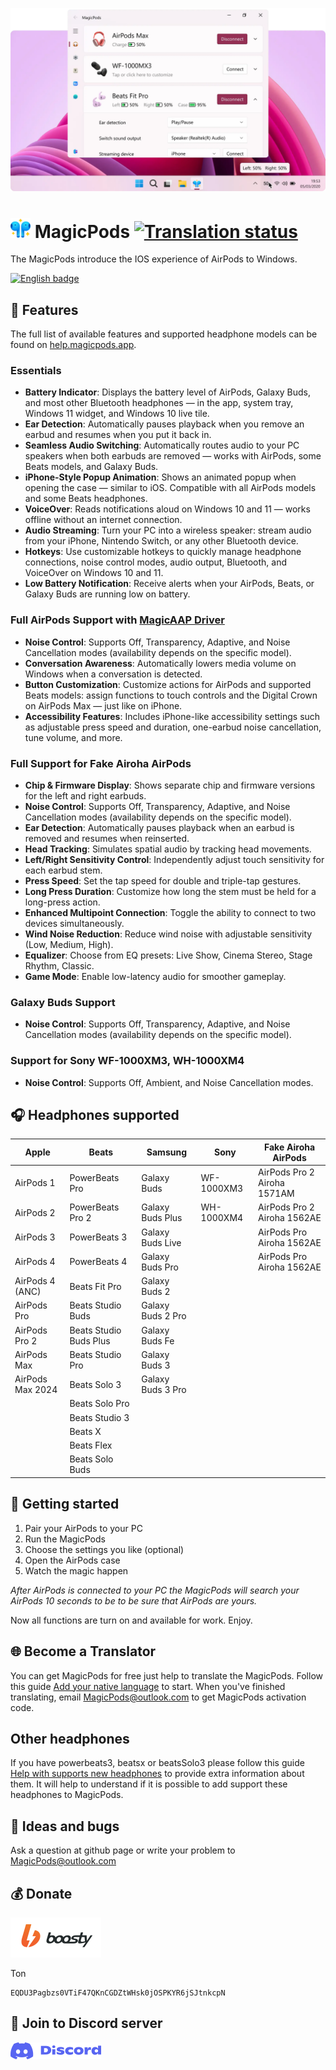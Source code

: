 ![](./Media/banner.webp)


# <a href="https://apps.microsoft.com/store/detail/9P6SKKFKSHKM" target="_blank"><img src="https://github.com/steam3d/MagicPods-Windows/blob/master/Media/logo.png" width="32"></a> MagicPods [![Translation status](https://weblate.magicpods.app/widgets/magicpods-windows/-/svg-badge.svg)](https://weblate.magicpods.app/engage/magicpods-windows/)
The MagicPods introduce the IOS experience of AirPods to Windows.

<a href='https://apps.microsoft.com/store/detail/9P6SKKFKSHKM'><img src='https://developer.microsoft.com/store/badges/images/English_get-it-from-MS.png' alt='English badge' width="133" height="48"/></a>

## 🎨 Features

The full list of available features and supported headphone models can be found on [help.magicpods.app](https://help.magicpods.app/).



### Essentials

* **Battery Indicator**: Displays the battery level of AirPods, Galaxy Buds, and most other Bluetooth headphones — in the app, system tray, Windows 11 widget, and Windows 10 live tile.
* **Ear Detection**: Automatically pauses playback when you remove an earbud and resumes when you put it back in.
* **Seamless Audio Switching**: Automatically routes audio to your PC speakers when both earbuds are removed — works with AirPods, some Beats models, and Galaxy Buds.
* **iPhone-Style Popup Animation**: Shows an animated popup when opening the case — similar to iOS. Compatible with all AirPods models and some Beats headphones.
* **VoiceOver**: Reads notifications aloud on Windows 10 and 11 — works offline without an internet connection.
* **Audio Streaming**: Turn your PC into a wireless speaker: stream audio from your iPhone, Nintendo Switch, or any other Bluetooth device.
* **Hotkeys**: Use customizable hotkeys to quickly manage headphone connections, noise control modes, audio output, Bluetooth, and VoiceOver on Windows 10 and 11.
* **Low Battery Notification**: Receive alerts when your AirPods, Beats, or Galaxy Buds are running low on battery.



### Full AirPods Support with [MagicAAP Driver](https://magicpods.app/magicaap/)

* **Noise Control**: Supports Off, Transparency, Adaptive, and Noise Cancellation modes (availability depends on the specific model).
* **Conversation Awareness**: Automatically lowers media volume on Windows when a conversation is detected.
* **Button Customization**: Customize actions for AirPods and supported Beats models: assign functions to touch controls and the Digital Crown on AirPods Max — just like on iPhone.
* **Accessibility Features**: Includes iPhone-like accessibility settings such as adjustable press speed and duration, one-earbud noise cancellation, tune volume, and more.

### Full Support for Fake Airoha AirPods

* **Chip & Firmware Display**: Shows separate chip and firmware versions for the left and right earbuds.
* **Noise Control**: Supports Off, Transparency, Adaptive, and Noise Cancellation modes (availability depends on the specific model).
* **Ear Detection**: Automatically pauses playback when an earbud is removed and resumes when reinserted.
* **Head Tracking**: Simulates spatial audio by tracking head movements.
* **Left/Right Sensitivity Control**: Independently adjust touch sensitivity for each earbud stem.
* **Press Speed**: Set the tap speed for double and triple-tap gestures.
* **Long Press Duration**: Customize how long the stem must be held for a long-press action.
* **Enhanced Multipoint Connection**: Toggle the ability to connect to two devices simultaneously.
* **Wind Noise Reduction**: Reduce wind noise with adjustable sensitivity (Low, Medium, High).
* **Equalizer**: Choose from EQ presets: Live Show, Cinema Stereo, Stage Rhythm, Classic.
* **Game Mode**: Enable low-latency audio for smoother gameplay.

### Galaxy Buds Support

* **Noise Control**: Supports Off, Transparency, Adaptive, and Noise Cancellation modes (availability depends on the specific model).

### Support for Sony WF-1000XM3, WH-1000XM4

* **Noise Control**: Supports Off, Ambient, and Noise Cancellation modes.


## 🎧 Headphones supported
| Apple            | Beats                  | Samsung           | Sony       | Fake Airoha AirPods         |
| ---------------- | ---------------------- | ----------------- | ---------- | --------------------------- |
| AirPods 1        | PowerBeats Pro         | Galaxy Buds       | WF-1000XM3 | AirPods Pro 2 Airoha 1571AM |
| AirPods 2        | PowerBeats Pro 2       | Galaxy Buds Plus  | WH-1000XM4 | AirPods Pro 2 Airoha 1562AE |
| AirPods 3        | PowerBeats 3           | Galaxy Buds Live  |            | AirPods Pro Airoha 1562AE   |
| AirPods 4        | PowerBeats 4           | Galaxy Buds Pro   |            | AirPods Pro Airoha 1562AE   |
| AirPods 4 (ANC)  | Beats Fit Pro          | Galaxy Buds 2     |            |                             |
| AirPods Pro      | Beats Studio Buds      | Galaxy Buds 2 Pro |            |                             |
| AirPods Pro 2    | Beats Studio Buds Plus | Galaxy Buds Fe    |            |                             |
| AirPods Max      | Beats Studio Pro       | Galaxy Buds 3     |            |                             |
| AirPods Max 2024 | Beats Solo 3           | Galaxy Buds 3 Pro |            |                             |
|                  | Beats Solo Pro         |                   |            |                             |
|                  | Beats Studio 3         |                   |            |                             |
|                  | Beats X                |                   |            |                             |
|                  | Beats Flex             |                   |            |                             |
|                  | Beats Solo Buds        |                   |            |                             |

## 🚀 Getting started
1. Pair your AirPods to your PC
2. Run the MagicPods
3. Choose the settings you like (optional)
4. Open the AirPods case
5. Watch the magic happen

*After AirPods is connected to your PC the MagicPods will search your AirPods 10 seconds to be to be sure that AirPods are yours.*

Now all functions are turn on and available for work. Enjoy.

## 🌐 Become a Translator
You can get MagicPods for free just help to translate the MagicPods. Follow this guide [Add your native language](https://github.com/steam3d/MagicPods-Windows/issues/23) to start. When you've finished translating, email MagicPods@outlook.com to get MagicPods activation code.

## Other headphones
If you have powerbeats3, beatsx or beatsSolo3 please follow this guide [Help with supports new headphones](https://github.com/steam3d/MagicPods-Windows/issues/21) to provide extra information about them. It will help to understand if it is possible to add support these headphones to MagicPods.

## 🧪 Ideas and bugs
Ask a question at github page or write your problem to MagicPods@outlook.com

## 💰 Donate
<a href='https://boosty.to/steam3d'><img src='https://raw.githubusercontent.com/steam3d/MagicPods-Windows/master/Media/boosty.svg' alt='English badge'  height="64"/></a>

Ton
```
EQDU3Pagbzs0VTiF47QKnCGDZtWHsk0jOSPKYR6jSJtnkcpN
```


## 💖 Join to Discord server

<a href='https://discord.com/invite/UyY4PY768V'><img src='https://raw.githubusercontent.com/steam3d/MagicPods-Windows/master/Media/discord-logo-blue.svg' alt='English badge' width="145"  height="27"/></a>
